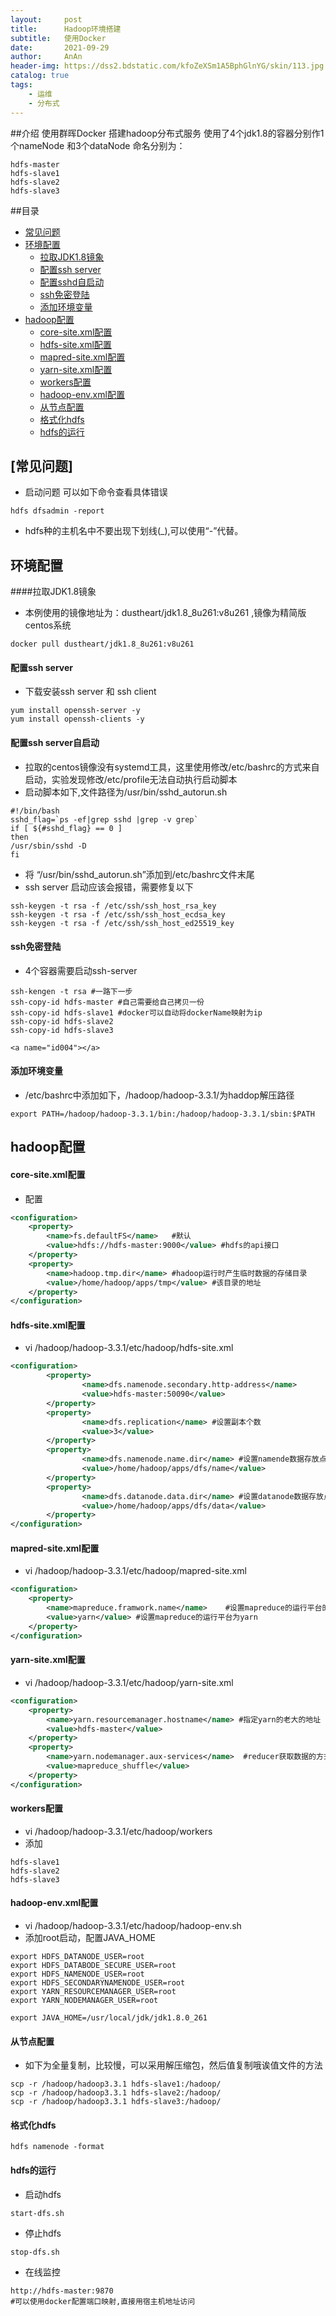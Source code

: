 ```yaml
---
layout:     post
title:      Hadoop环境搭建
subtitle:   使用Docker
date:       2021-09-29
author:     AnAn
header-img: https://dss2.bdstatic.com/kfoZeXSm1A5BphGlnYG/skin/113.jpg
catalog: true
tags:
    - 运维
    - 分布式
---
```

##介绍
使用群晖Docker 搭建hadoop分布式服务
使用了4个jdk1.8的容器分别作1个nameNode 和3个dataNode
命名分别为：
```text
hdfs-master
hdfs-slave1
hdfs-slave2
hdfs-slave3
```
##目录
- [常见问题](#id000)
- [环境配置](#id001)
  - [拉取JDK1.8镜象](#id001)
  - [配置ssh server](#id002)
  - [配置sshd自启动](#id003)
  - [ssh免密登陆](#id004)
  - [添加环境变量](#id004)
- [hadoop配置](#id005)
  - [core-site.xml配置](#id006)
  - [hdfs-site.xml配置](#id007)
  - [mapred-site.xml配置](#id008)
  - [yarn-site.xml配置](#id009)
  - [workers配置](#id010)
  - [hadoop-env.xml配置](#id011)
  - [从节点配置](#id013)
  - [格式化hdfs](#id012)
  - [hdfs的运行](#id012)
## [常见问题]
<a name="id000"></a>
- 启动问题 可以如下命令查看具体错误
```shell script
hdfs dfsadmin -report
```   
- hdfs种的主机名中不要出现下划线(_),可以使用“-”代替。

## 环境配置
<a name="id001"></a>
####拉取JDK1.8镜象
- 本例使用的镜像地址为：dustheart/jdk1.8_8u261:v8u261 ,镜像为精简版centos系统
```shell script
docker pull dustheart/jdk1.8_8u261:v8u261
```
<a name="id002"></a>
#### 配置ssh server
- 下载安装ssh server 和 ssh client
```shell script
yum install openssh-server -y
yum install openssh-clients -y
```
  <a name="id003"></a>
#### 配置ssh server自启动
- 拉取的centos镜像没有systemd工具，这里使用修改/etc/bashrc的方式来自启动，实验发现修改/etc/profile无法自动执行启动脚本
- 启动脚本如下,文件路径为/usr/bin/sshd_autorun.sh
```shell script
#!/bin/bash
sshd_flag=`ps -ef|grep sshd |grep -v grep`
if [ ${#sshd_flag} == 0 ]
then
/usr/sbin/sshd -D
fi
```
- 将 “/usr/bin/sshd_autorun.sh”添加到/etc/bashrc文件末尾
- ssh server 启动应该会报错，需要修复以下
```shell script
ssh-keygen -t rsa -f /etc/ssh/ssh_host_rsa_key
ssh-keygen -t rsa -f /etc/ssh/ssh_host_ecdsa_key
ssh-keygen -t rsa -f /etc/ssh/ssh_host_ed25519_key
```
  <a name="id004"></a>
#### ssh免密登陆
- 4个容器需要启动ssh-server
```shell script
ssh-kengen -t rsa #一路下一步
ssh-copy-id hdfs-master #自己需要给自己拷贝一份
ssh-copy-id hdfs-slave1 #docker可以自动将dockerName映射为ip
ssh-copy-id hdfs-slave2
ssh-copy-id hdfs-slave3
```
    <a name="id004"></a>
#### 添加环境变量
- /etc/bashrc中添加如下，/hadoop/hadoop-3.3.1/为haddop解压路径
```shell script
export PATH=/hadoop/hadoop-3.3.1/bin:/hadoop/hadoop-3.3.1/sbin:$PATH
```
## hadoop配置
  <a name="id005"></a>
#### core-site.xml配置
  <a name="id006"></a>
- 配置
```xml
<configuration>
    <property>
        <name>fs.defaultFS</name>   #默认
        <value>hdfs://hdfs-master:9000</value> #hdfs的api接口
    </property>
    <property>
        <name>hadoop.tmp.dir</name> #hadoop运行时产生临时数据的存储目录
        <value>/home/hadoop/apps/tmp</value> #该目录的地址
    </property>
</configuration>
```
#### hdfs-site.xml配置
  <a name="id007"></a>
- vi /hadoop/hadoop-3.3.1/etc/hadoop/hdfs-site.xml
```xml
<configuration>
        <property>
                <name>dfs.namenode.secondary.http-address</name>
                <value>hdfs-master:50090</value>
        </property>
        <property>
                <name>dfs.replication</name> #设置副本个数
                <value>3</value>
        </property>
        <property>
                <name>dfs.namenode.name.dir</name> #设置namende数据存放点
                <value>/home/hadoop/apps/dfs/name</value>
        </property>
        <property>
                <name>dfs.datanode.data.dir</name> #设置datanode数据存放点
                <value>/home/hadoop/apps/dfs/data</value>
        </property>
</configuration>
```
#### mapred-site.xml配置
  <a name="id008"></a>
- vi /hadoop/hadoop-3.3.1/etc/hadoop/mapred-site.xml
```xml
<configuration>
    <property>
        <name>mapreduce.framwork.name</name>    #设置mapreduce的运行平台的名称
        <value>yarn</value> #设置mapreduce的运行平台为yarn
    </property>
</configuration>
```
#### yarn-site.xml配置
  <a name="id009"></a>
- vi /hadoop/hadoop-3.3.1/etc/hadoop/yarn-site.xml
```xml
<configuration>
    <property>
        <name>yarn.resourcemanager.hostname</name> #指定yarn的老大的地址
        <value>hdfs-master</value>
    </property>
    <property>
        <name>yarn.nodemanager.aux-services</name>  #reducer获取数据的方式
        <value>mapreduce_shuffle</value> 
    </property>
</configuration>
```
#### workers配置
  <a name="id010"></a>
- vi /hadoop/hadoop-3.3.1/etc/hadoop/workers
- 添加
```text
hdfs-slave1
hdfs-slave2
hdfs-slave3
```
#### hadoop-env.xml配置
  <a name="id011"></a>
- vi /hadoop/hadoop-3.3.1/etc/hadoop/hadoop-env.sh
- 添加root启动，配置JAVA_HOME
```shell script
export HDFS_DATANODE_USER=root                                                                                                        
export HDFS_DATABODE_SECURE_USER=root                                                                                                 
export HDFS_NAMENODE_USER=root                                                                                                        
export HDFS_SECONDARYNAMENODE_USER=root                                                                                               
export YARN_RESOURCEMANAGER_USER=root                                                                                                 
export YARN_NODEMANAGER_USER=root

export JAVA_HOME=/usr/local/jdk/jdk1.8.0_261
```
#### 从节点配置
  <a name="id014"></a>
- 如下为全量复制，比较慢，可以采用解压缩包，然后值复制哦诶值文件的方法
```shell script
scp -r /hadoop/hadoop3.3.1 hdfs-slave1:/hadoop/
scp -r /hadoop/hadoop3.3.1 hdfs-slave2:/hadoop/
scp -r /hadoop/hadoop3.3.1 hdfs-slave3:/hadoop/
```
#### 格式化hdfs
  <a name="id013"></a>
```shell script
hdfs namenode -format
```
#### hdfs的运行
  <a name="id013"></a>
- 启动hdfs
```shell script
start-dfs.sh
```
- 停止hdfs
```shell script
stop-dfs.sh
```
- 在线监控
```shell script
http://hdfs-master:9870
#可以使用docker配置端口映射,直接用宿主机地址访问
```